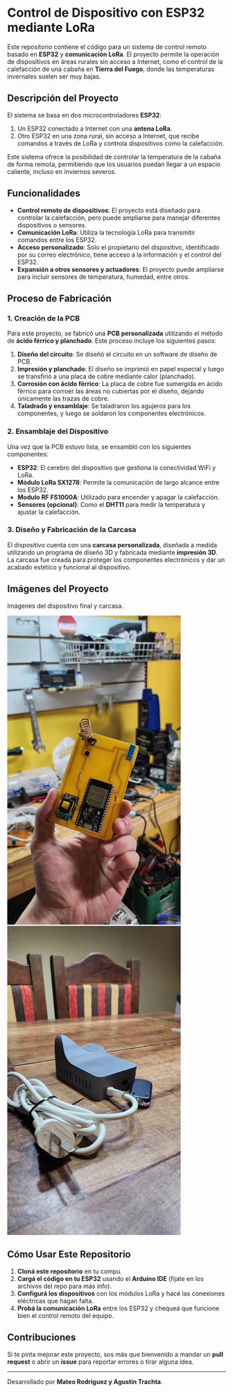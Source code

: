 # Control de Dispositivo con ESP32 mediante LoRa

Este repositorio contiene el código para un sistema de control remoto basado en **ESP32** y **comunicación LoRa**. El proyecto permite la operación de dispositivos en áreas rurales sin acceso a Internet, como el control de la calefacción de una cabaña en **Tierra del Fuego**, donde las temperaturas invernales suelen ser muy bajas.

## Descripción del Proyecto

El sistema se basa en dos microcontroladores **ESP32**:
1. Un ESP32 conectado a Internet con una **antena LoRa**.
2. Otro ESP32 en una zona rural, sin acceso a Internet, que recibe comandos a través de LoRa y controla dispositivos como la calefacción.

Este sistema ofrece la posibilidad de controlar la temperatura de la cabaña de forma remota, permitiendo que los usuarios puedan llegar a un espacio caliente, incluso en inviernos severos.

## Funcionalidades

- **Control remoto de dispositivos**: El proyecto está diseñado para controlar la calefacción, pero puede ampliarse para manejar diferentes dispositivos o sensores.
- **Comunicación LoRa**: Utiliza la tecnología LoRa para transmitir comandos entre los ESP32.
- **Acceso personalizado**: Solo el propietario del dispositivo, identificado por su correo electrónico, tiene acceso a la información y el control del ESP32.
- **Expansión a otros sensores y actuadores**: El proyecto puede ampliarse para incluir sensores de temperatura, humedad, entre otros.

## Proceso de Fabricación

### 1. Creación de la PCB

Para este proyecto, se fabricó una **PCB personalizada** utilizando el método de **ácido férrico y planchado**. Este proceso incluye los siguientes pasos:

1. **Diseño del circuito**: Se diseñó el circuito en un software de diseño de PCB.
2. **Impresión y planchado**: El diseño se imprimió en papel especial y luego se transfirió a una placa de cobre mediante calor (planchado).
3. **Corrosión con ácido férrico**: La placa de cobre fue sumergida en ácido férrico para corroer las áreas no cubiertas por el diseño, dejando únicamente las trazas de cobre.
4. **Taladrado y ensamblaje**: Se taladraron los agujeros para los componentes, y luego se soldaron los componentes electrónicos.

### 2. Ensamblaje del Dispositivo

Una vez que la PCB estuvo lista, se ensambló con los siguientes componentes:
- **ESP32**: El cerebro del dispositivo que gestiona la conectividad WiFi y LoRa.
- **Módulo LoRa SX1278**: Permite la comunicación de largo alcance entre los ESP32.
- **Modulo RF FS1000A**: Utilizado para encender y apagar la calefacción.
- **Sensores (opcional)**: Como el **DHT11** para medir la temperatura y ajustar la calefacción.

### 3. Diseño y Fabricación de la Carcasa

El dispositivo cuenta con una **carcasa personalizada**, diseñada a medida utilizando un programa de diseño 3D y fabricada mediante **impresión 3D**. La carcasa fue creada para proteger los componentes electrónicos y dar un acabado estético y funcional al dispositivo.

## Imágenes del Proyecto

Imágenes del dispositivo final y carcasa.

<img src="images/Circuito.jpeg" alt="Vista del dispositivo final" width="400"/>
<img src="images/Carcasa.jpeg" alt="Carcasa impresa en 3D" width="400"/>

## Cómo Usar Este Repositorio

1. **Cloná este repositorio** en tu compu.
2. **Cargá el código en tu ESP32** usando el **Arduino IDE** (fijate en los archivos del repo para más info).
3. **Configurá los dispositivos** con los módulos LoRa y hacé las conexiones eléctricas que hagan falta.
4. **Probá la comunicación LoRa** entre los ESP32 y chequeá que funcione bien el control remoto del equipo.

## Contribuciones

Si te pinta mejorar este proyecto, sos más que bienvenido a mandar un **pull request** o abrir un **issue** para reportar errores o tirar alguna idea.

---

Desarrollado por **Mateo Rodriguez y Agustin Trachta**.

